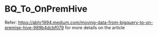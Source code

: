 # BQ_To_OnPremHive

Refer: https://abhr1994.medium.com/moving-data-from-bigquery-to-on-premise-hive-989b4dcbf079 for more details on the article
